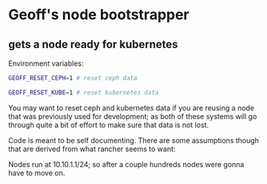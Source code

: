 # Geoff's node bootstrapper

## gets a node ready for kubernetes

Environment variables:

```sh
GEOFF_RESET_CEPH=1 # reset ceph data

GEOFF_RESET_KUBE=1 # reset kubernetes data
```

You may want to reset ceph and kubernetes data if you are reusing a node that was previously used for development; as both of these systems will go through quite a bit of effort to make sure that data is not lost.


Code is meant to be self documenting.  There are some assumptions though that are derived from what rancher seems to want:

Nodes run at 10.10.1.1/24; so after a couple hundreds nodes were gonna have to move on.

